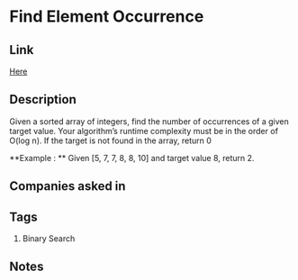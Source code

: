 # Find Element Occurrence

## Link

[Here](https://www.interviewbit.com/problems/count-element-occurence/)

## Description

Given a sorted array of integers, find the number of occurrences of a given target value.
Your algorithm’s runtime complexity must be in the order of O(log n).
If the target is not found in the array, return 0

**Example : **
Given [5, 7, 7, 8, 8, 10] and target value 8,
return 2.

## Companies asked in

## Tags

1. Binary Search

## Notes